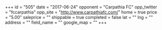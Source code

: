 +++
id = "505"
date = "2017-06-24"
opponent = "Carpathia FC"
opp_twitter = "fccarpathia"
opp_site = "http://www.carpathiafc.com/"
home = true
price = "5.00"
saleprice = ""
shippable = true
completed = false
lat = ""
lng = ""
address = ""
field_name = ""
google_map = ""
+++
